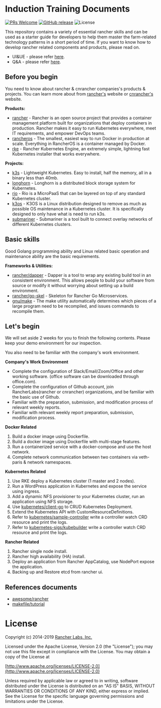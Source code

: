 # Induction Training Documents

[![PRs Welcome](https://img.shields.io/badge/PRs-welcome-brightgreen.svg?style=flat-square)](https://github.com/Jason-ZW/cnrancher-induction-training-documents/pulls)
[![GitHub release](https://img.shields.io/github/release/Jason-ZW/cnrancher-induction-training-documents.svg)](https://github.com/Jason-ZW/cnrancher-induction-training-documents/releases)
![License](https://img.shields.io/badge/License-Apache%202.0-blue.svg)

This repository contains a variety of essential rancher skills and can be used as a starter guide for developers to help them master the farm-related technology patterns in a short period of time.
If you want to know how to develop rancher related components and products, please read on.

- UI&UE - please refer [here](UI&UE/README.md).
- Q&A - please refer [here](Q&A/README.md).

## Before you begin

You need to know about rancher & cnrancher companies's products & projects. You can learn more about from [rancher's](https://www.rancher.com) website or [cnrancher's](https://www.rancher.cn) website.

**Products:**
- [rancher](https://github.com/rancher/rancher) - Rancher is an open source project that provides a container management platform built for organizations that deploy containers in production. Rancher makes it easy to run Kubernetes everywhere, meet IT requirements, and empower DevOps teams.
- [rancheros](https://github.com/rancher/os) - The smallest, easiest way to run Docker in production at scale. Everything in RancherOS is a container managed by Docker.
- [rke](https://github.com/rancher/rke) - Rancher Kubernetes Engine, an extremely simple, lightning fast Kubernetes installer that works everywhere.

**Projects:**
- [k3s](https://github.com/rancher/k3s) - Lightweight Kubernetes. Easy to install, half the memory, all in a binary less than 40mb.
- [longhorn](https://github.com/longhorn/longhorn) - Longhorn is a distributed block storage system for Kubernetes.
- [rio](https://github.com/rancher/rio) - Rio is a MicroPaaS that can be layered on top of any standard Kubernetes cluster.
- [k3os](https://github.com/rancher/k3os) - K3OS is a Linux distribution designed to remove as much as possible OS maintenance in a Kubernetes cluster. It is specifically designed to only have what is need to run k3s.
- [submariner](https://github.com/submariner-io/submariner) - Submariner is a tool built to connect overlay networks of different Kubernetes clusters.

## Basic skills

Good Golang programming ability and Linux related basic operation and maintenance ability are the basic requirements.

**Frameworks & Utilities:**
- [rancher/dapper](https://github.com/rancher/dapper) - Dapper is a tool to wrap any existing build tool in an consistent environment. This allows people to build your software from source or modify it without worrying about setting up a build environment.
- [rancher/go-skel](https://github.com/rancher/go-skel) - Skeleton for Rancher Go Microservices.
- [gnu/make](https://www.cl.cam.ac.uk/teaching/0910/UnixTools/make.pdf) - The make utility automatically determines which pieces of a large program need to be recompiled, and issues commands to recompile them.

## Let's begin

We will set aside 2 weeks for you to finish the following contents. Please keep your demo environment for our inspection.

You also need to be familiar with the company's work environment.

**Company's Work Environment**
- Complete the configuration of Slack/Email/Zoom/Office and other working software. (office software can be downloaded through office.com).
- Complete the configuration of Github account, join RancherLabs(rancher or cnrancher) organizations, and be familiar with the basic use of Github.
- Familiar with the preparation, submission, and modification process of relevant weekly reports.
- Familiar with relevant weekly report preparation, submission, modification process.

**Docker Related**

1. Build a docker image using Dockerfile.
2. Build a docker image using Dockerfile with multi-stage features.
3. Run a containerized service with a docker-compose and use the host network.
4. Complete network communication between two containers via veth-paris & network namespaces.

**Kubernetes Related**

1. Use RKE deploy a Kubernetes cluster (1 master and 2 nodes).
2. Run a WordPress application in Kubernetes and expose the service using ingress.
3. Add a dynamic NFS provisioner to your Kubernetes cluster, run an application using NFS storage.
4. Use [kubernetes/client-go](https://github.com/kubernetes/client-go) to CRUD Kubernetes Deployment.
5. Extend the Kubernetes API with CustomResourceDefinitions.
6. Refer to [kubernetes/sample-controller](https://github.com/kubernetes/sample-controller) write a controller watch CRD resource and print the logs.
7. Refer to [kubernetes-sigs/kubebuilder](https://github.com/kubernetes-sigs/kubebuilder) write a controller watch CRD resource and print the logs.

**Rancher Related**

1. Rancher single node install.
2. Rancher high availability (HA) install.
3. Deploy an application from Rancher AppCatalog, use NodePort expose the application.
4. Backing up and Restore etcd from rancher ui.

## References documents

- [awesome/rancher](https://github.com/jmreicha/awesome-rancher)
- [makefile/tutorial](https://makefiletutorial.com/)

# License

Copyright (c) 2014-2019 [Rancher Labs, Inc.](http://rancher.com)

Licensed under the Apache License, Version 2.0 (the "License");
you may not use this file except in compliance with the License.
You may obtain a copy of the License at

[http://www.apache.org/licenses/LICENSE-2.0](http://www.apache.org/licenses/LICENSE-2.0)

Unless required by applicable law or agreed to in writing, software
distributed under the License is distributed on an "AS IS" BASIS,
WITHOUT WARRANTIES OR CONDITIONS OF ANY KIND, either express or implied.
See the License for the specific language governing permissions and
limitations under the License.